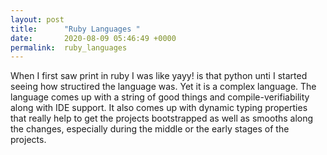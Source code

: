 ```yaml
---
layout: post
title:      "Ruby Languages "
date:       2020-08-09 05:46:49 +0000
permalink:  ruby_languages
---
```



 When I first saw print in ruby I was like yayy! is that python unti I started seeing how structired the language was.
 Yet it is a complex language.
 The language comes up with a string of good things and compile-verifiability along with IDE support. It also comes up with dynamic typing properties that really help to get the projects bootstrapped as well as smooths along the changes, especially during the middle or the early stages of the projects.
